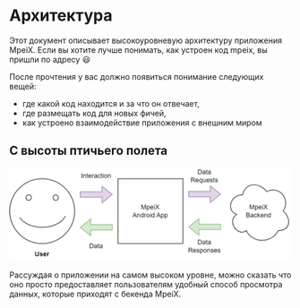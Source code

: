 # Архитектура

Этот документ описывает высокоуровневую архитектуру приложения MpeiX. Если вы хотите лучше понимать, как устроен код mpeix, вы пришли по адресу 😃

После прочтения у вас должно появиться понимание следующих вещей:

- где какой код находится и за что он отвечает,
- где размещать код для новых фичей,
- как устроено взаимодействие приложения с внешним миром

## С высоты птичьего полета

![](https://github.com/tonykolomeytsev/mpeiapp/raw/master/screenshots/mpeix-birds-view.png)

Рассуждая о приложении на самом высоком уровне, можно сказать что оно просто предоставляет пользователям удобный способ просмотра данных, которые приходят с бекенда MpeiX.

